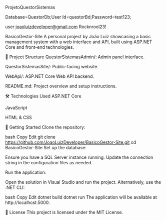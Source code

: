 ProjetoQuestorSistemas

Database=QuestorDb;User Id=questorBd;Password=test123;

user
joaoluizdeveloper@gmail.com
Rocknrool23!



BasicoGestor-Site
A personal project by João Luiz showcasing a basic management system with a web interface and API, built using ASP.NET Core and front-end technologies.

📁 Project Structure
QuestorSistemasAdmin/: Admin panel interface.

QuestorSistemasSite/: Public-facing website.

WebApi/: ASP.NET Core Web API backend.

README.md: Project overview and setup instructions.

🛠️ Technologies Used
ASP.NET Core

JavaScript

HTML & CSS

🚀 Getting Started
Clone the repository:

bash
Copy
Edit
git clone https://github.com/JoaoLuizDeveloper/BasicoGestor-Site.git
cd BasicoGestor-Site
Set up the database:

Ensure you have a SQL Server instance running. Update the connection string in the configuration files as needed.

Run the application:

Open the solution in Visual Studio and run the project. Alternatively, use the .NET CLI:

bash
Copy
Edit
dotnet build
dotnet run
The application will be available at http://localhost:5000.

📄 License
This project is licensed under the MIT License.
